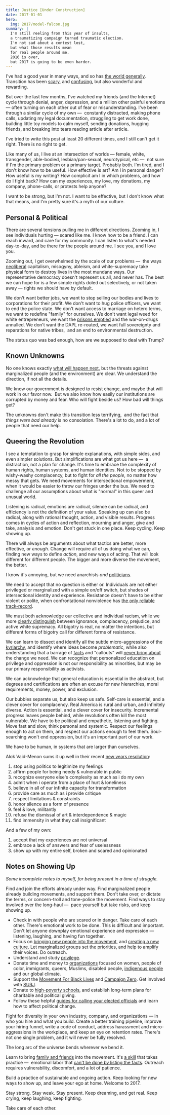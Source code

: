 ```yaml
---
title: Justice [Under Construction]
date: 2017-01-01
hero:
  img: 2017/model-falcon.jpg
summary: |
  I'm still reeling from this year of insults, 
  a traumatizing campaign turned traumatic election.
  I'm not sad about a contest lost,
  but what those results mean
  for real people around me.
  2016 is over,
  but 2017 is going to be even harder.
---
```


I've had a good year
in many ways,
and so has [the world generally][world].
Transition has been [scary][scary],
and [confusing][confusing],
but also wonderful and rewarding.

[world]: https://www.washingtonpost.com/opinions/why-2016-was-actually-one-of-the-best-years-on-record/2016/12/30/bc12701e-ce0a-11e6-a87f-b917067331bb_story.html
[scary]: /2016/08/17/trans
[confusing]: /2016/12/24/clarifications

But over the last few months,
I've watched my friends
(and the Internet)
cycle through denial, anger, depression,
and a million other painful emotions —
often turning on each other
out of fear or misunderstanding.
I've been through a similar cycle of my own — 
constantly distracted,
making phone calls,
updating my legal documentation,
struggling to get work done,
building little toy models
to calm myself,
sending donations,
hugging friends,
and breaking into tears
reading article after article.

I've tried to write this post
at least 20 different times,
and I still can't get it right.
There is no right to get.

Like many of us,
I live at an intersection of worlds —
female, white, transgender,
able-bodied, lesbian/pan-sexual,
neurotypical, etc — 
not sure if I'm the primary problem
or a primary target.
Probably both.
I'm tired,
and I don't know how to be useful.
How effective is art?
Am I in personal danger?
How useful is my writing?
How complicit am I in which problems,
and how do I fight back?
How can my experiences, my love,
my donations, my company, phone-calls,
or protests help anyone?

I want to be strong,
but I'm not.
I want to be effective,
but I don't know what that means,
and I'm pretty sure it's a myth of our culture.


## Personal & Political

There are several tensions
pulling me in different directions.
Zooming in,
I see individuals hurting —
scared like me.
I know how to be a friend.
I can reach inward,
and care for my community.
I can listen to what's needed day-to-day,
and be there for the people around me.
I see you, and I love you.

Zooming out,
I get overwhelmed by the scale of our problems — 
the ways [neoliberal][neoliberal] capitalism,
misogyny, ableism, and white-supremacy
take physical form
to destroy lives in the most mundane ways.
Our representative democracy doesn't represent us all,
and never has.
The best we can hope for
is a few simple rights doled out selectively,
or not taken away —
rights we should have by default.

[neoliberal]: https://www.theguardian.com/commentisfree/2016/nov/09/rise-of-the-davos-class-sealed-americas-fate

We don't want better jobs,
we want to stop selling our bodies and lives
to corporations for their profit.
We don't want to hug police officers,
we want to end the police state.
We don't want access to marriage
on hetero terms,
we want to redefine "family"
for ourselves.
We don't want legal weed for white entrepreneurs,
we want the [prisons emptied][prisons]
and the war-on-drugs annulled.
We don't want the DAPL re-routed,
we want full sovereignty
and reparations for native tribes, 
and an end to environmental destruction.

[prisons]: https://newjimcrow.com/

The status quo was bad enough,
how are we supposed to deal with Trump?


## Known Unknowns

No one knows exactly [what will happen next][next],
but the threats against marginalized people
(and the environment)
are clear.
We understand the direction,
if not all the details.

[next]: https://www.nytimes.com/interactive/2016/11/21/us/politics/what-trump-wants-to-do-in-his-first-100-days-and-how-difficult-each-will-be.html?smid=tw-nytimes&smtyp=cur&_r=0

We know our government is designed to resist change,
and maybe that will work in our favor now. 
But we also know how easily our institutions
are corrupted by money and fear.
Who will fight beside us?
How bad will things get?

The unknowns don't make this transition less terrifying, 
and the fact that *things were bad already*
is no consolation.
There's a lot to do,
and a lot of people that need our help.


## Queering the Revolution

I see a temptation to grasp for simple explanations,
with simple sides,
and even simpler solutions.
But simplifications are what got us here — 
a distraction,
not a plan for change.
It's time to embrace
the complexity of human rights,
human systems,
and human identities.
Not to be stopped by wishy-washy complacency,
but to fight for *all the people*,
no matter how messy that gets.
We need movements for intersectional empowerment,
when it would be easier to throw our fringes
under the bus.
We need to challenge all our assumptions
about what is "normal"
in this queer and unusual world.

Listening is radical,
emotions are radical,
silence can be radical,
and efficiency
is not the definition of your value.
Speaking up can also be radical,
along with rational thought,
action,
and visible results.
Progress comes in cycles of action and reflection,
mourning and anger,
give and take,
analysis and emotion.
Don't get stuck in one place.
Keep cycling.
Keep showing up.

There will always be arguments
about what tactics are better,
more effective,
or *enough*.
Change will require
all of us doing what we can, 
finding new ways to define *action*,
and new ways of acting.
That will look different
for different people.
The bigger and more diverse the movement,
the better.

I know it's annoying,
but we need anarchists *and* [politicians][politicians].

[politicians]: https://www.sheshouldrun.org/

We need to accept that no question is either or.
Individuals are not
either privileged or marginalized
with a simple on/off switch,
but shades of intersectional
identity and experience.
Resistance doesn't have to be either violent or polite,
when confrontational nonviolence
has [the only reliable track-record][track-record].

[track-record]: https://www.washingtonpost.com/news/monkey-cage/wp/2016/11/21/people-are-in-the-streets-protesting-donald-trump-but-when-does-protest-actually-work/?utm_term=.1d9c0a0f5fe8

We must both acknowledge
our collective and individual racism,
while we more [clearly distinguish][distinguish] between
ignorance, complacency, prejudice,
and active white supremacy.
All bigotry is real,
no matter the intentions,
but different forms of bigotry
call for different forms of resistance.

[distinguish]: https://medium.com/@juliaserano/prejudice-political-correctness-and-the-normalization-of-donald-trump-28c563154e48#.eev3frwt1

We can learn to dissect and identify
all the subtle micro-aggressions
of the [kyriarchy][kyriarchy],
and identify where ideas become *problematic*,
while also understanding
that a barrage of [facts][facts] and "callouts"
will [never bring about][change]
the change we need.
We can recognize that personalized education
on privilege and oppression
is not our responsibility as minorities,
but may be our primary responsibility
as activists.

[kyriarchy]: https://en.wikipedia.org/wiki/Kyriarchy
[facts]: https://www.vox.com/policy-and-politics/2016/11/16/13426448/trump-psychology-fact-checking-lies
[change]: https://www.vox.com/identities/2016/11/15/13595508/racism-trump-research-study

We can acknowledge that
general education is essential in the abstract,
but degrees and certifications are often
an excuse for new hierarchies,
moral requirements,
money, power, and exclusion.

Our bubbles separate us,
but also keep us safe.
Self-care is essential,
and a clever cover for complacency.
Real America is rural and urban,
and infinitely diverse.
Action is essential,
and a clever cover for insecurity.
Incremental progress leaves people behind,
while revolutions often kill the most vulnerable.
We have to be political and empathetic,
listening and fighting.
Move fast and slow,
think personal and systemic.
Respect our feelings
enough to act on them,
and respect our actions
enough to feel them.
Soul-searching won't end oppression,
but it's an important part of our work.

We have to be human,
in systems that are larger than ourselves.

Alok Vaid-Menon sums it up well
in their recent [new years resolution][resolution]:

1. stop using politics to legitimize my feelings
2. affirm people for being needy & vulnerable in public
3. recognize everyone else's complexity as much as i do my own
4. admit when i operate from a place of hurt & loneliness
5. believe in all of our infinite capacity for transformation
6. provide care as much as i provide critique
7. respect limitations & constraints
8. honor silence as a form of presence
9. feel & love, militantly
10. refuse the dismissal of art & interdependence & magic
11. find immensity in what they call insignificant

[resolution]: https://www.facebook.com/AlokVaidMenon/posts/1636504483312005

And a few of my own:

1. accept that my experiences are not universal
2. embrace a lack of answers and fear of uselessness
3. show up with my entire self, broken and scared and opinionated


## Notes on Showing Up

*Some incomplete notes to myself,
for being present
in a time of struggle.*

Find and join the efforts already under way.
Find marginalized people
already building movements,
and support them.
Don't take over,
or dictate the terms,
or concern-troll and tone-police the movement.
Find ways to stay involved
over the long-haul — 
pace yourself but take risks,
and keep showing up.

- Check in with people who are scared or in danger.
  Take care of each other.
  There's emotional work to be done.
  This is difficult and important.
  Don't let anyone downplay
  emotional experience and expression —
  listening, laughing,
  and having fun together.
- Focus on
  [bringing new people into the movement][movement],
  and [creating a new culture][culture].
  Let marginalized groups set the priorities,
  and help to amplify their voices.
  Do outreach.
- Understand and study [privilege][privilege].
- Donate time and money
  to [organizations][organizations]
  focused on
  women, people of color,
  immigrants, queers, Muslims,
  disabled people, [indigenous people][indigenous]
  and our global climate.
- Support the
  [Movement For Black Lives][m4bl]
  and
  [Campaign Zero][zero].
  Get involved with
  [SURJ][surj].
- Donate to [high-poverty schools][schools],
  and establish long-term plans for
  charitable and political giving.
- Follow these helpful
  [guides for calling your elected officials][officials]
  and learn how to affect
  political change.

[movement]: https://www.surjaction.org/
[culture]: https://www.theestablishment.co/2016/11/11/we-have-to-create-a-culture-that-wont-vote-for-trump/
[privilege]: https://code.ucsd.edu/~pcosman/Backpack.pdf
[organizations]: https://togetherlist.com/
[indigenous]: https://sacredstonecamp.org/blog/2016/12/31/standing-rock-to-the-world-10-indigenous-and-environmental-struggles-you-can-support-in-2017
[m4bl]: https://policy.m4bl.org/
[zero]: https://www.joincampaignzero.org/#vision
[surj]: https://www.surjaction.org/
[schools]: https://www.donorschoose.org
[officials]: https://docs.google.com/spreadsheets/u/1/d/174f0WBSVNSdcQ5_S6rWPGB3pNCsruyyM_ZRQ6QUhGmo/htmlview

Fight for diversity in your own industry,
company, and organizations —
in who you hire and what you build.
Create a better training pipeline,
improve your hiring funnel,
write a code of conduct,
address harassment
and micro-aggressions in the workplace,
and keep an eye on retention rates.
There's not one single problem,
and it will never be fully resolved.

The long arc of the universe bends
wherever we bend it.

Learn to bring
[family and friends][family]
into the movement.
It's [a skill][skill] that takes practice — 
emotional labor that
[can't be done by listing the facts][facts].
Outreach requires vulnerability,
discomfort,
and a lot of patience.

[family]: https://docs.google.com/document/d/1bC0nyqFNx6VhBgNZDB0Oan1aa0i_UtuWeBLnOPWrJ5M/preview
[skill]: https://www.vox.com/2016/11/23/13708996/argue-better-science
[facts]: https://www.vox.com/2014/4/6/5556462/brain-dead-how-politics-makes-us-stupid

Build a practice of sustainable and ongoing action.
Keep looking for new ways to show up,
and leave your ego at home.
Welcome to 2017.

Stay strong.
Stay weak.
Stay present.
Keep dreaming,
and get real.
Keep crying, keep laughing, keep fighting.

Take care of each other.
